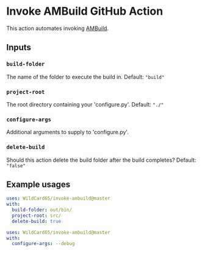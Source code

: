 # Invoke AMBuild GitHub Action

This action automates invoking [AMBuild](https://github.com/alliedmodders/ambuild).

## Inputs

### `build-folder`

The name of the folder to execute the build in. Default: `"build"`

### `project-root`

The root directory containing your 'configure.py'. Default: `"./"`

### `configure-args`

Additional arguments to supply to 'configure.py'.

### `delete-build`

Should this action delete the build folder after the build completes? Default: `"false"`

## Example usages

```yaml
uses: WildCard65/invoke-ambuild@master
with:
  build-folder: out/bin/
  project-root: src/
  delete-build: true
```

```yaml
uses: WildCard65/invoke-ambuild@master
with:
  configure-args: --debug
```
